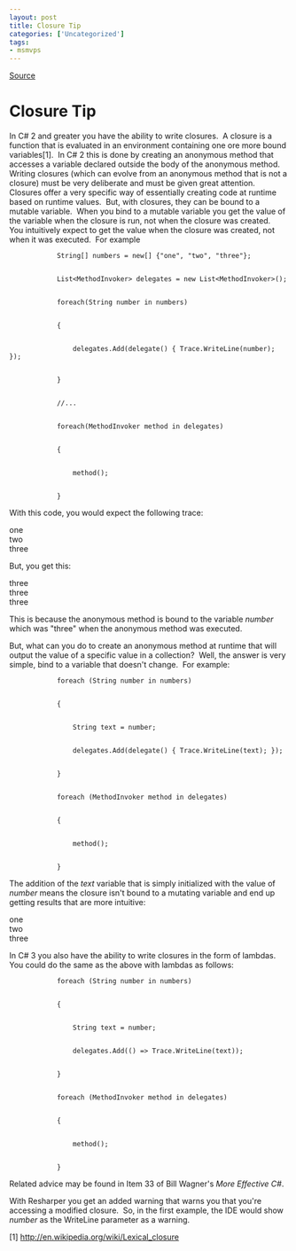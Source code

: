 ```yaml
---
layout: post
title: Closure Tip
categories: ['Uncategorized']
tags:
- msmvps
---
```

[Source](http://blogs.msmvps.com/peterritchie/2008/10/27/closure-tip/ "Permalink to Closure Tip")

# Closure Tip

In C# 2 and greater you have the ability to write closures.  A closure is a function that is evaluated in an environment containing one ore more bound variables[1].  In C# 2 this is done by creating an anonymous method that accesses a variable declared outside the body of the anonymous method.  Writing closures (which can evolve from an anonymous method that is not a closure) must be very deliberate and must be given great attention.  Closures offer a very specific way of essentially creating code at runtime based on runtime values.  But, with closures, they can be bound to a mutable variable.  When you bind to a mutable variable you get the value of the variable when the closure is run, not when the closure was created.  You intuitively expect to get the value when the closure was created, not when it was executed.  For example
    
    
                String[] numbers = new[] {"one", "two", "three"};
    
    
                List<MethodInvoker> delegates = new List<MethodInvoker>();
    
    
                foreach(String number in numbers)
    
    
                {
    
    
                    delegates.Add(delegate() { Trace.WriteLine(number); });
    
    
                }
    
    
                //...
    
    
                foreach(MethodInvoker method in delegates)
    
    
                {
    
    
                    method();
    
    
                }

With this code, you would expect the following trace:

one   
two   
three

But, you get this:

three   
three   
three

This is because the anonymous method is bound to the variable _number_ which was "three" when the anonymous method was executed.

But, what can you do to create an anonymous method at runtime that will output the value of a specific value in a collection?  Well, the answer is very simple, bind to a variable that doesn't change.  For example:
    
    
                foreach (String number in numbers)
    
    
                {
    
    
                    String text = number;
    
    
                    delegates.Add(delegate() { Trace.WriteLine(text); });
    
    
                }
    
    
                foreach (MethodInvoker method in delegates)
    
    
                {
    
    
                    method();
    
    
                }

The addition of the _text_ variable that is simply initialized with the value of _number_ means the closure isn't bound to a mutating variable and end up getting results that are more intuitive:

one   
two   
three

In C# 3 you also have the ability to write closures in the form of lambdas.  You could do the same as the above with lambdas as follows:
    
    
                foreach (String number in numbers)
    
    
                {
    
    
                    String text = number;
    
    
                    delegates.Add(() => Trace.WriteLine(text));
    
    
                }
    
    
                foreach (MethodInvoker method in delegates)
    
    
                {
    
    
                    method();
    
    
                }

Related advice may be found in Item 33 of Bill Wagner's _More Effective C#_.

With Resharper you get an added warning that warns you that you're accessing a modified closure.  So, in the first example, the IDE would show _number_ as the WriteLine parameter as a warning.

[1] <http://en.wikipedia.org/wiki/Lexical_closure>

